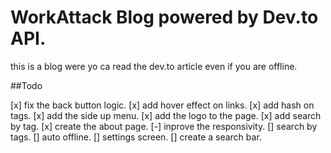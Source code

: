 # WorkAttack Blog powered by Dev.to API.

this is a blog were yo ca read the dev.to article even if you are offline.


##Todo

[x] fix the back button logic.
[x] add hover effect on links.
[x] add hash on tags.
[x] add the side up menu.
[x] add the logo to the page.
[x] add search by tag.
[x] create the about page.
[-] inprove the responsivity.
[] search by tags.
[] auto offline.
[] settings screen.
[] create a search bar.